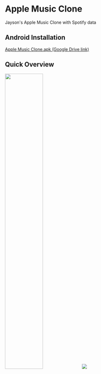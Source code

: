 # Apple Music Clone

Jayson's Apple Music Clone with Spotify data

## Android Installation
[Apple Music Clone.apk (Google Drive link)](https://drive.google.com/file/d/1KyPJb5w0ziNdex-MG_JzUhuMXN-SHpxW/view?usp=sharing)

## Quick Overview
<p>
  <img src="https://github.com/Jayson1999/apple_music_clone/blob/readme_update/overview.gif" width="50%" height="50%">
  <img src="https://github.com/Jayson1999/apple_music_clone/blob/readme_update/theme_resize.gif">
</p>

